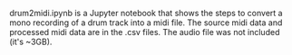 drum2midi.ipynb is a Jupyter notebook that shows the steps to convert a mono recording of a drum track into a midi file.
The source midi data and processed midi data are in the .csv files.
The audio file was not included (it's ~3GB).
